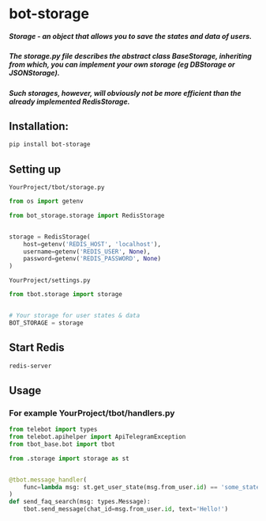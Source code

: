 # bot-storage
##### _Storage - an object that allows you to save the states and data of users._
##### _The storage.py file describes the abstract class BaseStorage, inheriting from which, you can implement your own storage (eg DBStorage or JSONStorage)._
##### _Such storages, however, will obviously not be more efficient than the already implemented RedisStorage._


## Installation:
```sh
pip install bot-storage
```

## Setting up
`YourProject/tbot/storage.py`
```python
from os import getenv

from bot_storage.storage import RedisStorage


storage = RedisStorage(
    host=getenv('REDIS_HOST', 'localhost'),
    username=getenv('REDIS_USER', None),
    password=getenv('REDIS_PASSWORD', None)
)

```

`YourProject/settings.py`
```python
from tbot.storage import storage


# Your storage for user states & data
BOT_STORAGE = storage
```

## Start Redis
```sh
redis-server
```

## Usage
### For example YourProject/tbot/handlers.py

```python
from telebot import types
from telebot.apihelper import ApiTelegramException
from tbot_base.bot import tbot

from .storage import storage as st


@tbot.message_handler(
    func=lambda msg: st.get_user_state(msg.from_user.id) == 'some_state#'
)
def send_faq_search(msg: types.Message):
    tbot.send_message(chat_id=msg.from_user.id, text='Hello!')
```
